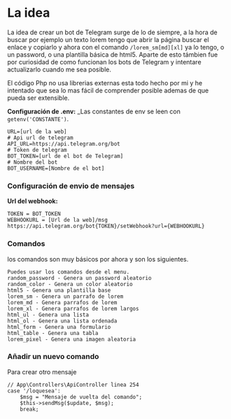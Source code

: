 # La idea

La idea de crear un bot de Telegram surge de lo de siempre, a la hora de buscar por ejemplo un texto lorem tengo que abrir la página buscar el enlace y copiarlo y ahora con el comando ```/lorem_sm[md][xl]``` ya lo tengo, o un password, o una plantilla básica de html5. Aparte de esto támbien fue por curiosidad de como funcionan los bots de Telegram y intentare actualizarlo cuando me sea posible.

El código Php no usa librerias externas esta todo hecho por mi y he intentado que sea lo mas fácil de comprender posible ademas de que pueda ser extensible.

**Configuración de .env:** _Las constantes de env se leen con ```getenv('CONSTANTE')```.

```
URL=[url de la web]
# Api url de telegram
API_URL=https://api.telegram.org/bot
# Token de telegram
BOT_TOKEN=[url de el bot de Telegram]
# Nombre del bot
BOT_USERNAME=[Nombre de el bot]
```

### Configuración de envio de mensajes

**Url del webhook:**

    TOKEN = BOT_TOKEN
    WEBHOOKURL = [Url de la web]/msg
    https://api.telegram.org/bot{TOKEN}/setWebhook?url={WEBHOOKURL}



### Comandos

los comandos son muy básicos por ahora y son los siguientes.

```
Puedes usar los comandos desde el menu.
random_password - Genera un password aleatorio
random_color - Genera un color aleatorio
html5 - Genera una plantilla base
lorem_sm - Genera un parrafo de lorem
lorem_md - Genera parrafos de lorem
lorem_xl - Genera parrafos de lorem largos
html_ul - Genera una lista
html_ol - Genera una lista ordenada
html_form - Genera una formulario
html_table - Genera una tabla
lorem_pixel - Genera una imagen aleatoria
```

### Añadir un nuevo comando

Para crear otro mensaje
```
// App\Controllers\ApiController linea 254
case '/loquesea':
    $msg = "Mensaje de vuelta del comando";
    $this->sendMsg($update, $msg);
    break;
```
